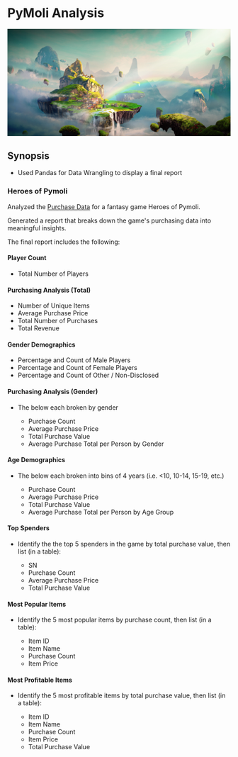 # PyMoli Analysis
![1-Logo](Image/game.png)
## Synopsis
- Used Pandas for Data Wrangling to display a final report 
### Heroes of Pymoli
Analyzed the [Purchase Data](HeroesOfPymoli.csv) for a fantasy game Heroes of Pymoli.

Generated a report that breaks down the game's purchasing data into meaningful insights.

The final report includes the following: 
#### Player Count
- Total Number of Players
#### Purchasing Analysis (Total)
- Number of Unique Items
- Average Purchase Price
- Total Number of Purchases
- Total Revenue
#### Gender Demographics
- Percentage and Count of Male Players
- Percentage and Count of Female Players
- Percentage and Count of Other / Non-Disclosed
#### Purchasing Analysis (Gender)
- The below each broken by gender

  - Purchase Count
  - Average Purchase Price
  - Total Purchase Value
  - Average Purchase Total per Person by Gender
#### Age Demographics
- The below each broken into bins of 4 years (i.e. <10, 10-14, 15-19, etc.)

  - Purchase Count
  - Average Purchase Price
  - Total Purchase Value
  - Average Purchase Total per Person by Age Group

#### Top Spenders
- Identify the the top 5 spenders in the game by total purchase value, then list (in a table):

  - SN
  - Purchase Count
  - Average Purchase Price
  - Total Purchase Value
  
#### Most Popular Items
- Identify the 5 most popular items by purchase count, then list (in a table):

  - Item ID
  - Item Name
  - Purchase Count
  - Item Price
#### Most Profitable Items
- Identify the 5 most profitable items by total purchase value, then list (in a table):

  - Item ID
  - Item Name
  - Purchase Count
  - Item Price
  - Total Purchase Value
  
